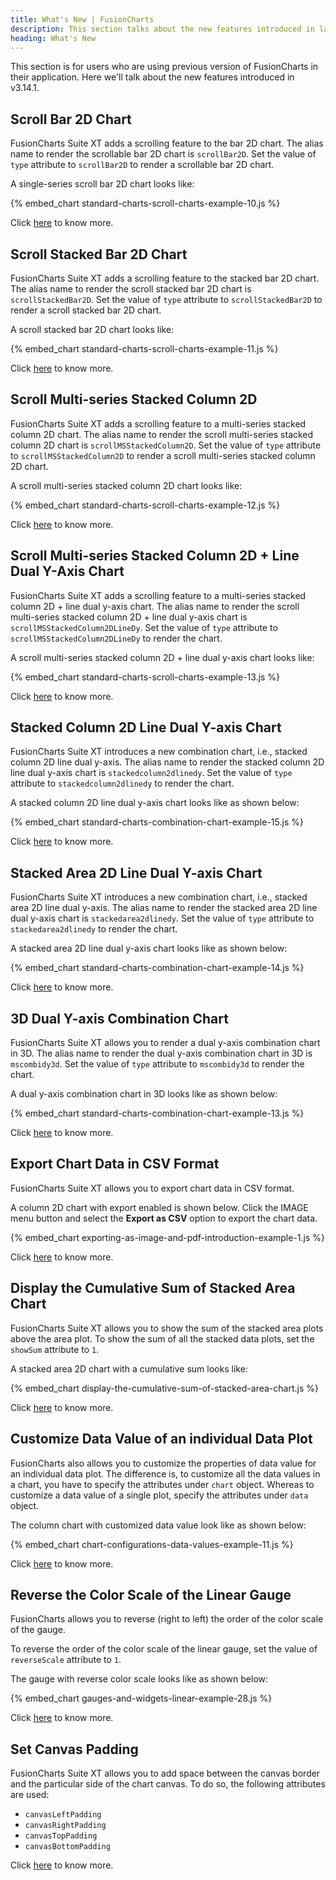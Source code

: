 ```yaml
---
title: What's New | FusionCharts
description: This section talks about the new features introduced in latest version.
heading: What's New
---
```


This section is for users who are using previous version of FusionCharts in their application. Here we'll talk about the new features introduced in v3.14.1.

## Scroll Bar 2D Chart

FusionCharts Suite XT adds a scrolling feature to the bar 2D chart. The alias name to render the scrollable bar 2D chart is `scrollBar2D`. Set the value of `type` attribute to `scrollBar2D` to render a scrollable bar 2D chart.

A single-series scroll bar 2D chart looks like:

{% embed_chart standard-charts-scroll-charts-example-10.js %}

Click [here](/chart-guide/standard-charts/scroll-charts#scroll-bar-2d-chart) to know more.

## Scroll Stacked Bar 2D Chart

FusionCharts Suite XT adds a scrolling feature to the stacked bar 2D chart. The alias name to render the scroll stacked bar 2D chart is `scrollStackedBar2D`. Set the value of `type` attribute to `scrollStackedBar2D` to render a scroll stacked bar 2D chart.

A scroll stacked bar 2D chart looks like:

{% embed_chart standard-charts-scroll-charts-example-11.js %}

Click [here](/chart-guide/standard-charts/scroll-charts#scroll-stacked-bar-2d-chart) to know more.

## Scroll Multi-series Stacked Column 2D

FusionCharts Suite XT adds a scrolling feature to a multi-series stacked column 2D chart. The alias name to render the scroll multi-series stacked column 2D chart is `scrollMSStackedColumn2D`. Set the value of `type` attribute to `scrollMSStackedColumn2D` to render a scroll multi-series stacked column 2D chart.

A scroll multi-series stacked column 2D chart looks like:

{% embed_chart standard-charts-scroll-charts-example-12.js %}

Click [here](/chart-guide/standard-charts/scroll-charts#scroll-multi-series-stacked-column-2d) to know more.

## Scroll Multi-series Stacked Column 2D + Line Dual Y-Axis Chart

FusionCharts Suite XT adds a scrolling feature to a multi-series stacked column 2D + line dual y-axis chart. The alias name to render the scroll multi-series stacked column 2D + line dual y-axis chart is `scrollMSStackedColumn2DLineDy`. Set the value of `type` attribute to `scrollMSStackedColumn2DLineDy` to render the chart.

A scroll multi-series stacked column 2D + line dual y-axis chart looks like:

{% embed_chart standard-charts-scroll-charts-example-13.js %}

Click [here](/chart-guide/standard-charts/scroll-charts#scroll-multi-series-stacked-column-2d-line-dual-y-axis-chart) to know more.

## Stacked Column 2D Line Dual Y-axis Chart

FusionCharts Suite XT introduces a new combination chart, i.e., stacked column 2D line dual y-axis. The alias name to render the stacked column 2D line dual y-axis chart is `stackedcolumn2dlinedy`. Set the value of `type` attribute to `stackedcolumn2dlinedy` to render the chart.

A stacked column 2D line dual y-axis chart looks like as shown below:

{% embed_chart standard-charts-combination-chart-example-15.js %}

Click [here](/chart-guide/standard-charts/combination-charts#stacked-column-2d-line-dual-y-axis-chart) to know more.

## Stacked Area 2D Line Dual Y-axis Chart

FusionCharts Suite XT introduces a new combination chart, i.e., stacked area 2D line dual y-axis. The alias name to render the stacked area 2D line dual y-axis chart is `stackedarea2dlinedy`. Set the value of `type` attribute to `stackedarea2dlinedy` to render the chart.

A stacked area 2D line dual y-axis chart looks like as shown below:

{% embed_chart standard-charts-combination-chart-example-14.js %}

Click [here](/chart-guide/standard-charts/combination-charts#stacked-area-2d-line-dual-y-axis-chart) to know more.

## 3D Dual Y-axis Combination Chart

FusionCharts Suite XT allows you to render a dual y-axis combination chart in 3D. The alias name to render the dual y-axis combination chart in 3D is `mscombidy3d`. Set the value of `type` attribute to `mscombidy3d` to render the chart.

A dual y-axis combination chart in 3D looks like as shown below:

{% embed_chart standard-charts-combination-chart-example-13.js %}

Click [here](/chart-guide/standard-charts/combination-charts#3d-dual-y-axis-combination-chart) to know more.

## Export Chart Data in CSV Format

FusionCharts Suite XT allows you to export chart data in CSV format.

A column 2D chart with export enabled is shown below. Click the IMAGE menu button and select the **Export as CSV** option to export the chart data.

{% embed_chart exporting-as-image-and-pdf-introduction-example-1.js %}

Click [here](/exporting-charts/using-fc-export-server/exporting-chart-data) to know more.

## Display the Cumulative Sum of Stacked Area Chart

FusionCharts Suite XT allows you to show the sum of the stacked area plots above the area plot. To show the sum of all the stacked data plots, set the `showSum` attribute to `1`.

A stacked area 2D chart with a cumulative sum looks like:

{% embed_chart display-the-cumulative-sum-of-stacked-area-chart.js %}

Click [here](/chart-guide/standard-charts/stacked-charts#display-the-cumulative-sum) to know more.

## Customize Data Value of an individual Data Plot

FusionCharts also allows you to customize the properties of data value for an individual data plot. The difference is, to customize all the data values in a chart, you have to specify the attributes under `chart` object. Whereas to customize a data value of a single plot, specify the attributes under `data` object.

The column chart with customized data value look like as shown below:

{% embed_chart chart-configurations-data-values-example-11.js %}

Click [here](/chart-guide/chart-configurations/data-values#customize-data-value-of-an-individual-data-plot) to know more.

## Reverse the Color Scale of the Linear Gauge

FusionCharts allows you to reverse (right to left) the order of the color scale of the gauge.

To reverse the order of the color scale of the linear gauge, set the value of `reverseScale` attribute to `1`.

The gauge with reverse color scale looks like as shown below:

{% embed_chart gauges-and-widgets-linear-example-28.js %}

Click [here](/chart-guide/gauges-and-widgets/linear-gauge#reverse-the-order-of-the-color-scale) to know more.

## Set Canvas Padding

FusionCharts Suite XT allows you to add space between the canvas border and the particular side of the chart canvas. To do so, the following attributes are used:

- `canvasLeftPadding`
- `canvasRightPadding`
- `canvasTopPadding`
- `canvasBottomPadding`

Click [here](/chart-guide/chart-configurations/chart-paddings-and-margins#set-canvas-padding) to know more.
